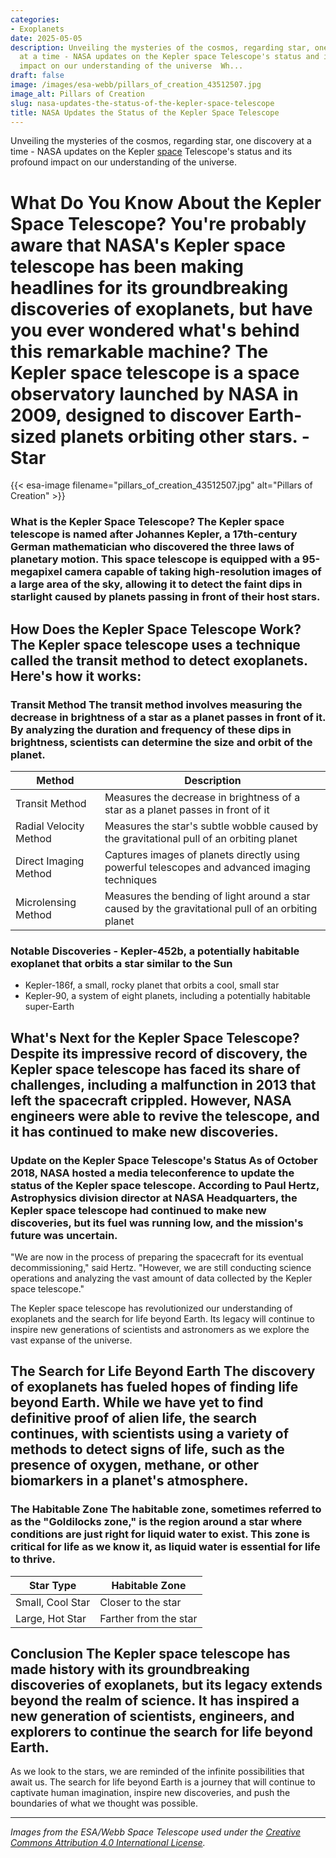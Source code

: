 ```yaml
---
categories:
- Exoplanets
date: 2025-05-05
description: Unveiling the mysteries of the cosmos, regarding star, one discovery
  at a time - NASA updates on the Kepler space Telescope's status and its profound
  impact on our understanding of the universe  Wh...
draft: false
image: /images/esa-webb/pillars_of_creation_43512507.jpg
image_alt: Pillars of Creation
slug: nasa-updates-the-status-of-the-kepler-space-telescope
title: NASA Updates the Status of the Kepler Space Telescope
---
```


Unveiling the mysteries of the cosmos, regarding star, one discovery at a time - NASA updates on the Kepler [space](/blog/spitzer-space-telescope-ends-its-mission-after-16-years-of-s) Telescope's status and its profound impact on our understanding of the universe.

# What Do You Know About the Kepler Space Telescope? You're probably aware that NASA's Kepler space telescope has been making headlines for its groundbreaking discoveries of exoplanets, but have you ever wondered what's behind this remarkable machine? The Kepler space telescope is a space observatory launched by NASA in 2009, designed to discover Earth-sized planets orbiting other stars. - Star
{{< esa-image filename="pillars_of_creation_43512507.jpg" alt="Pillars of Creation" >}}



 ### What is the Kepler Space Telescope? The Kepler space telescope is named after Johannes Kepler, a 17th-century German mathematician who discovered the three laws of planetary motion. This space telescope is equipped with a 95-megapixel camera capable of taking high-resolution images of a large area of the sky, allowing it to detect the faint dips in starlight caused by planets passing in front of their host stars.

 ## How Does the Kepler Space Telescope Work? The Kepler space telescope uses a technique called the transit method to detect exoplanets. Here's how it works:

 ### Transit Method The transit method involves measuring the decrease in brightness of a star as a planet passes in front of it. By analyzing the duration and frequency of these dips in brightness, scientists can determine the size and orbit of the planet.

 | Method | Description |
| --- | --- |
| Transit Method | Measures the decrease in brightness of a star as a planet passes in front of it |
| Radial Velocity Method | Measures the star's subtle wobble caused by the gravitational pull of an orbiting planet |
| Direct Imaging Method | Captures images of planets directly using powerful telescopes and advanced imaging techniques |
| Microlensing Method | Measures the bending of light around a star caused by the gravitational pull of an orbiting planet | ## What Has the Kepler Space Telescope Discovered? The Kepler space telescope has discovered thousands of exoplanets, including many Earth-sized worlds that orbit within their star's habitable zone. The habitable zone is the region around a star where conditions are just right for liquid water to exist, making it possible for [life](/blog/the-quest-for-life-beyond-earth-unveiling-the-secrets-of-exo) and [life](/blog/the-search-for-life-beyond-earth-nasas-astrobiology-mission) as we know it to thrive.

 ### Notable Discoveries  - Kepler-452b, a potentially habitable exoplanet that orbits a star similar to the Sun
 - Kepler-186f, a small, rocky planet that orbits a cool, small star
 - Kepler-90, a system of eight planets, including a potentially habitable super-Earth
  ## What's Next for the Kepler Space Telescope? Despite its impressive record of discovery, the Kepler space telescope has faced its share of challenges, including a malfunction in 2013 that left the spacecraft crippled. However, NASA engineers were able to revive the telescope, and it has continued to make new discoveries.

 ### Update on the Kepler Space Telescope's Status As of October 2018, NASA hosted a media teleconference to update the status of the Kepler space telescope. According to Paul Hertz, Astrophysics division director at NASA Headquarters, the Kepler space telescope had continued to make new discoveries, but its fuel was running low, and the mission's future was uncertain.

 "We are now in the process of preparing the spacecraft for its eventual decommissioning," said Hertz. "However, we are still conducting science operations and analyzing the vast amount of data collected by the Kepler space telescope."

 The Kepler space telescope has revolutionized our understanding of exoplanets and the search for life beyond Earth. Its legacy will continue to inspire new generations of scientists and astronomers as we explore the vast expanse of the universe.

 ## The Search for Life Beyond Earth The discovery of exoplanets has fueled hopes of finding life beyond Earth. While we have yet to find definitive proof of alien life, the search continues, with scientists using a variety of methods to detect signs of life, such as the presence of oxygen, methane, or other biomarkers in a planet's atmosphere.

 ### The Habitable Zone The habitable zone, sometimes referred to as the "Goldilocks zone," is the region around a star where conditions are just right for liquid water to exist. This zone is critical for life as we know it, as liquid water is essential for life to thrive.

 | Star Type | Habitable Zone |
| --- | --- |
| Small, Cool Star | Closer to the star |
| Large, Hot Star | Farther from the star | The search for life beyond Earth is an ongoing and challenging endeavor, but one that has captivated human imagination for centuries. As we continue to explore the universe, we may eventually find definitive proof of alien life, or we may discover something even more remarkable – the existence of a universe teeming with life.

 ## Conclusion The Kepler space telescope has made history with its groundbreaking discoveries of exoplanets, but its legacy extends beyond the realm of science. It has inspired a new generation of scientists, engineers, and explorers to continue the search for life beyond Earth.

 As we look to the stars, we are reminded of the infinite possibilities that await us. The search for life beyond Earth is a journey that will continue to captivate human imagination, inspire new discoveries, and push the boundaries of what we thought was possible.

---

*Images from the ESA/Webb Space Telescope used under the [Creative Commons Attribution 4.0 International License](https://creativecommons.org/licenses/by/4.0).*